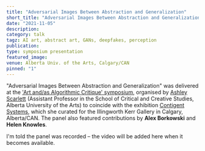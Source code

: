 ```yaml
---
title: "Adversarial Images Between Abstraction and Generalization"
short_title: "Adversarial Images Between Abstraction and Generalization"
date: "2021-11-05"
description:
category: talk
tagz: AI art, abstract art, GANs, deepfakes, perception
publication:
type: symposium presentation
featured_image:
venue: Alberta Univ. of the Arts, Calgary/CAN
pinned: "1"
---
```


"Adversarial Images Between Abstraction and Generalization" was delivered at the ['Art and/as Algorithmic Critique' symposium](http://ikgallery.ca/contingent-systems-symposium/), organised by [Ashley Scarlett](https://ashleyscarlett.com/) (Assistant Professor in the School of Critical and Creative Studies, Alberta University of the Arts) to coincide with the exhibition [Contigent Systems](http://ikgallery.ca/va_contingentsystems/), which she curated for the Illingworth Kerr Gallery in Calgary, Alberta/CAN. The panel also featured contributions by **Alex Borkowski** and **Helen Knowles**.

I'm told the panel was recorded – the video will be added here when it becomes available.
